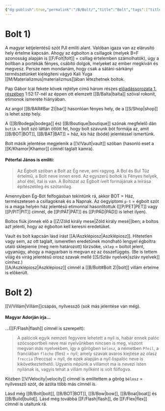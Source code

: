 ```yaml
---
{"dg-publish":true,"permalink":"/B/Bolt/","title":"Bolt","tags":["titleandheadingonedontmatch","multipleentries","stitched","dg_uploaded"],"created":"2023-10-10T10:45","updated":"2023-10-23T04:22"}
---
```



# Bolt 1)

A magyar kétjelentésű szót PJI említi alant. Valóban igaza van az elárusító hely értelme kapcsán. Ahogy az égbolton a csillagok (melyek B=F azonosság alapján is [[F/Folt\|folt]] = csillag értelemben számolhatók), úgy a boltban a portékák fényes, csábító dolgok, melyeket az ember megkíván és megvesz. Persze nem mondanám, hogy csak a sátáni-sárkányi természetünket kielégíteni vágyó Kali Yuga [[M/Materializmus\|materializmus]]ában létezhetnek boltok.  

Pap Gábor Icai fekete kövek rejtélye című három részes [előadássorozata 1. részében](https://www.youtube.com/watch?v=EkK4R1UaIEY) 1:52:17-nél az éppen ott elemzett [[B/Balta\|balta]] szóval rokonít, etimonok ismerete hiányában.  

Az angol [[B/BAR#Bar 2)\|bar]] hasonlóan fényes hely, de a [[S/Shop\|shop]] is lehet szép hely.  

A ([[B/Bodega\|bodega]] és) [[B/Boutique\|boutique]] szónak megfelelő dán `butik` = bolt szó láttán ötlött fel, hogy bolt szavunk bót formája az, amit [[B/BOT\|BOT]], [[B/BAT\|BAT]] = ház, kis ház (bódé) jelentéssel ismertünk.  

Bolt másik jelentése megjelenik a [[V/Vault\|vault]] szóban (hasonló eset a [[K/Khamor\|Khamor]] címnél taglalt kamra).  

#### Péterfai János is említi:  

> Az Égbolt szóban a Bolt az Ég neve, ami ragyog. A Bol és Bul Tűz értelmű, a Bolt neve innen ered. Az egyszerű boltok is Fényes helyek, ahol étel, ital is van. A Boltozat az Égbolt ívelt formájának a leírása építészetileg és szótanilag.  

Amennyiben Ég-Bót felfogásban tekintünk rá, akkor BOT = Ház, természetesen a csillagoknak és a Napnak. Az óegyiptomi `p-t` = égbolt szót is a maga helyén ház jelentésű etimonnal hasonlítottuk ([[P/PET\|PET]] vagy [[P/PIT\|PIT]] címnél, de [[P/PÁT\|PÁT]] és [[P/PÁD\|PÁD]] is lehet ilyen).  

Boltos fiúk jönnek elő a [[Z/Zöld király mese\|Zöld király mesé]]ben; a boltos azt jelenti, hogy az égbolton kell keresni eredetüket.  

Vault és bolt kapcsán lásd írást [[A/Aszklépiosz\|Aszklépiosz]]. Hitetetlen vagy sem, az ott taglalt, ismeretlen eredetűnek mondható lengyel égboltra utaló sklepienie (meg nem határozott) törzsöke, `sklep` = boltot jelent, ugyanúgy, ahogy a magyarban is megvan ez az összefüggés. (Be is tettem világ és virág jelentésű orosz szavak mellé [[S/Szláv nyelvek\|szláv nyelvek]] címhez.)  
[[A/Aszklépiosz\|Aszklépiosz]] címnél a [[B/Bolt#Bolt 2)\|bolt]] villám értelme is előkerült.  

# Bolt 2)

[[V/Villám\|Villám]]csapás, nyílvessző (sok más jelentése van még).  

#### Magyar Adorján írja...

...([[F/Flash\|flash]] címnél is szerepelt):  
> A palócok egyik nemzeti fegyvere lehetett a nyíl is, habár ennek palóc szócsoportbeli neve mai nyelvünkben nincsen is meg, viszont megvan más nyelvekben, így a görögben `bélosz`, a németben `Pfeil`, a franciában `flèche` (fles) = nyíl; amely szavak avaros kiejtése az olasz `freccia` (freccsa) = nyíl, de ezek alapján a nyíl őspalóc neve is kikövetkeztethető. Ugyanis népünk a villámot ma is nevezi Isten nyilának is, vagyis tehát a villám nyílként is volt fölfogva.  

Közben [[V/Velocity\|velocity]] címnél is említettem a görög `bélosz` = nyílvessző szót, de azóta több más címnél is.  

Lásd még [[B/Bolt\|bolt]], [[B/BOT\|BOT]], [[B/Bow\|bow]], [[B/Boat\|boat]] és [[B/Build\|build]]. Lásd még továbbá [[F/Flash\|flash]], de [[F/Flex\|flex]] címnél is utaltunk rá.  